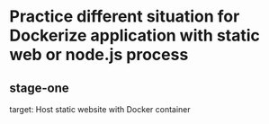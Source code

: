 # Practice different situation for Dockerize application with static web or node.js process

## stage-one
target: Host static website with Docker container 